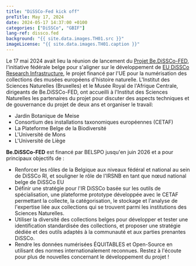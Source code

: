 ```yaml
---
title: "DiSSCo-Fed kick off"
preTitle: May 17, 2024
date: 2024-05-17 14:37:00 +0100
categories: ["DiSSCo", "GBIF"]
lang-ref: dissco.fed
background: "{{ site.data.images.TH01.src }}"
imageLicense: "{{ site.data.images.TH01.caption }}"
---
```


Le 17 mai 2024 avait lieu la réunion de lancement du [Projet Be.DiSSCo-FED](https://www.belspo.be/belspo/ESFRI-FED/project_fr.stm#BE_DISSCo_FED), l'initiative fédérale belge pour s'aligner sur le développement de [EU DiSSCo Research Infrastructure](https://www.dissco.eu/), le projet financé par l'UE pour la numérisation des collections des musées européens d'histoire naturelle. L'Institut des Sciences Naturelles (Bruxelles) et le Musée Royal de l'Afrique Centrale, dirigeants de Be.DiSSCo-FED, ont accueilli à l'Institut des Sciences Naturelles les partenaires du projet pour discuter des aspects techniques et de gouvernance du projet de deux ans et organiser le travail:
 - Jardin Botanique de Meise
 - Consortium des installations taxonomiques européennes (CETAF)
 - La Plateforme Belge de la Biodiversité
 - L'Université de Mons
 - L'Université de Liège

**Be.DiSSCo-FED** est financé par BELSPO jusqu'en juin 2026 et a pour principaux objectifs de :
 * Renforcer les rôles de la Belgique aux niveaux fédéral et national au sein de DiSSCo RI, et souligner le rôle de l'IRSNB en tant que nœud national belge de DiSSCo EU
 * Définir une stratégie pour l'IR DiSSCo basée sur les outils de spécialisation, une plateforme prototype développée avec le CETAF permettant la collecte, la catégorisation, le stockage et l'analyse de l'expertise liée aux collections qui se trouvent parmi les institutions des Sciences Naturelles.
* Utiliser la diversité des collections belges pour développer et tester une identification standardisée des collections, et proposer une stratégie dédiée et des outils adaptés à la communauté et aux parties prenantes DiSSCo.​
* Rendre les données numérisées ÉQUITABLES et Open-Source en utilisant des normes internationalement reconnues.
Restez à l'écoute pour plus de nouvelles concernant le développement du projet !
